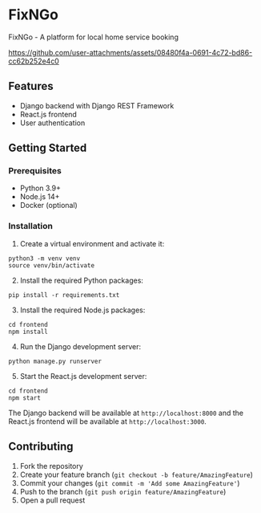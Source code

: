 # FixNGo
FixNGo - A platform for local home service booking


https://github.com/user-attachments/assets/08480f4a-0691-4c72-bd86-cc62b252e4c0



## Features
- Django backend with Django REST Framework
- React.js frontend
- User authentication


## Getting Started

### Prerequisites
- Python 3.9+
- Node.js 14+
- Docker (optional)

### Installation

1. Create a virtual environment and activate it:

```
python3 -m venv venv
source venv/bin/activate
```

2. Install the required Python packages:

```
pip install -r requirements.txt
```

3. Install the required Node.js packages:

```
cd frontend
npm install
```

4. Run the Django development server:

```
python manage.py runserver
```

5. Start the React.js development server:

```
cd frontend
npm start
```

The Django backend will be available at `http://localhost:8000` and the React.js frontend will be available at `http://localhost:3000`.



## Contributing

1. Fork the repository
2. Create your feature branch (`git checkout -b feature/AmazingFeature`)
3. Commit your changes (`git commit -m 'Add some AmazingFeature'`)
4. Push to the branch (`git push origin feature/AmazingFeature`)
5. Open a pull request
